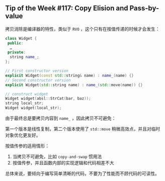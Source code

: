 ## Tip of the Week #117: Copy Elision and Pass-by-value

拷贝消除是编译器的特性，类似于 `RVO` ，这个只有在按值传递的时候才会发生：

```c++
class Widget {
 public:
  …
 private:
  string name_;
};

// First constructor version
explicit Widget(const std::string& name) : name_(name) {}
// Second constructor version
explicit Widget(std::string name) : name_(std::move(name)) {}

// construct widget
Widget widget(absl::StrCat(bar, baz));
string local_str;
Widget widget(local_str);
```

由于最终总是要拷贝内容到 `name_` ，因此拷贝不可避免：

第一个版本是线性复制，第二个版本使用了 `std::move` 稍微高效点，并且对临时对象优化更友好。

按值传参的适用情形：

1. 当拷贝不可避免，比如 `copy-and-swap` 惯用法
2. 按值传参，并且函数内部的实现逻辑和代码相差不大

总体来说，要倾向于编写简单清晰的代码，不要为了性能而不顾代码的可读性。

